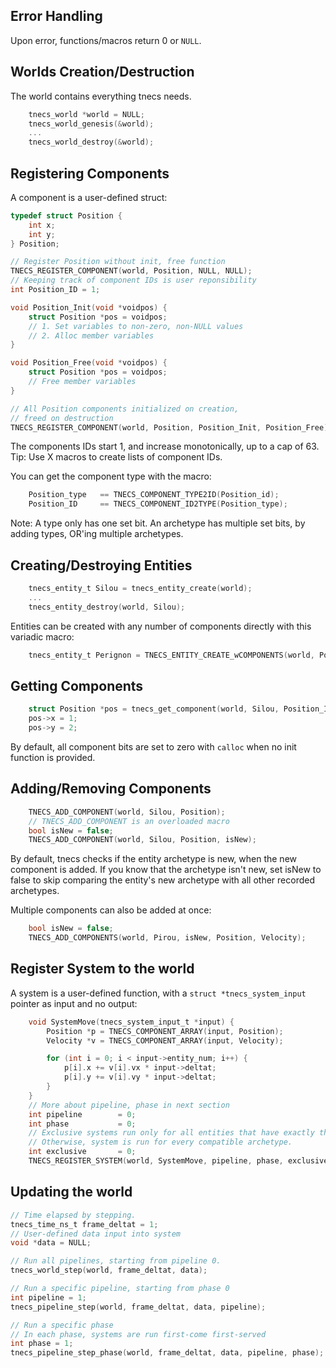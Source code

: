 
## Error Handling
Upon error, functions/macros return 0 or ```NULL```.

## Worlds Creation/Destruction
The world contains everything tnecs needs.
```c
    tnecs_world *world = NULL;
    tnecs_world_genesis(&world);
    ...
    tnecs_world_destroy(&world);
   ```

## Registering Components
A component is a user-defined struct:
```c
typedef struct Position {
    int x;
    int y;
} Position;

// Register Position without init, free function
TNECS_REGISTER_COMPONENT(world, Position, NULL, NULL);
// Keeping track of component IDs is user reponsibility
int Position_ID = 1;

void Position_Init(void *voidpos) {
    struct Position *pos = voidpos;
    // 1. Set variables to non-zero, non-NULL values
    // 2. Alloc member variables
}

void Position_Free(void *voidpos) {
    struct Position *pos = voidpos;
    // Free member variables
}

// All Position components initialized on creation,
// freed on destruction
TNECS_REGISTER_COMPONENT(world, Position, Position_Init, Position_Free);

```
The components IDs start 1, and increase monotonically, up to a cap of 63.
Tip: Use X macros to create lists of component IDs.

You can get the component type with the macro:
```c
    Position_type   == TNECS_COMPONENT_TYPE2ID(Position_id);
    Position_ID     == TNECS_COMPONENT_ID2TYPE(Position_type);
```
Note: A type only has one set bit. An archetype has multiple set bits, by adding types, OR'ing multiple archetypes.

## Creating/Destroying Entities
```c
    tnecs_entity_t Silou = tnecs_entity_create(world);
    ...
    tnecs_entity_destroy(world, Silou);
```
Entities can be created with any number of components directly with this variadic macro: 
```c
    tnecs_entity_t Perignon = TNECS_ENTITY_CREATE_wCOMPONENTS(world, Position_ID, Unit_ID);
```

## Getting Components
```c
    struct Position *pos = tnecs_get_component(world, Silou, Position_ID);
    pos->x = 1;
    pos->y = 2;
```
By default, all component bits are set to zero with ```calloc``` when no init function is provided.

## Adding/Removing Components

```c 
    TNECS_ADD_COMPONENT(world, Silou, Position);
    // TNECS_ADD_COMPONENT is an overloaded macro
    bool isNew = false;
    TNECS_ADD_COMPONENT(world, Silou, Position, isNew);
```
By default, tnecs checks if the entity archetype is new, when the new component is added.
If you know that the archetype isn't new, set isNew to false to skip comparing the entity's new archetype with all other recorded archetypes.

Multiple components can also be added at once:
```c
    bool isNew = false;
    TNECS_ADD_COMPONENTS(world, Pirou, isNew, Position, Velocity);
```

## Register System to the world
A system is a user-defined function, with a ```struct *tnecs_system_input``` pointer as input and no output:
```c
    void SystemMove(tnecs_system_input_t *input) {
        Position *p = TNECS_COMPONENT_ARRAY(input, Position);
        Velocity *v = TNECS_COMPONENT_ARRAY(input, Velocity);

        for (int i = 0; i < input->entity_num; i++) {
            p[i].x += v[i].vx * input->deltat;
            p[i].y += v[i].vy * input->deltat;
        }
    }
    // More about pipeline, phase in next section
    int pipeline        = 0;
    int phase           = 0;
    // Exclusive systems run only for all entities that have exactly the system's archetype.
    // Otherwise, system is run for every compatible archetype.
    int exclusive       = 0;
    TNECS_REGISTER_SYSTEM(world, SystemMove, pipeline, phase, exclusive, Position, Unit); 
```

## Updating the world
```c
// Time elapsed by stepping.
tnecs_time_ns_t frame_deltat = 1;
// User-defined data input into system
void *data = NULL; 

// Run all pipelines, starting from pipeline 0.
tnecs_world_step(world, frame_deltat, data);

// Run a specific pipeline, starting from phase 0
int pipeline = 1;
tnecs_pipeline_step(world, frame_deltat, data, pipeline);

// Run a specific phase
// In each phase, systems are run first-come first-served 
int phase = 1;
tnecs_pipeline_step_phase(world, frame_deltat, data, pipeline, phase);

```
